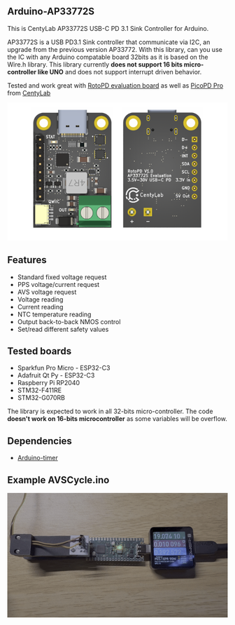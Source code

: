 ## Arduino-AP33772S

This is CentyLab AP33772S USB-C PD 3.1 Sink Controller for Arduino.

AP33772S is a USB PD3.1 Sink controller that communicate via I2C, an upgrade from the previous version AP33772. With this library, can you use the IC with any Arduino compatable board 32bits as it is based on the Wire.h library. This library currently **does not support 16 bits micro-controller like UNO** and does not support interrupt driven behavior.

Tested and work great with [RotoPD evaluation board](https://hackaday.io/project/201953-rotopd-usb-c-pd-31-breakout-i2c) as well as  [PicoPD Pro](https://hackaday.io/project/198384-picopd-pro-usb-c-pd-31-pps-avs-with-rp2040) from [CentyLab](https://hackaday.io/centylab)

![RotoPD](assets/RotoPDrender.png "AVS")

## Features

+ Standard fixed voltage request
+ PPS voltage/current request
+ AVS voltage request
+ Voltage reading
+ Current reading
+ NTC temperature reading
+ Output back-to-back NMOS control
+ Set/read different safety values

## Tested boards
+ Sparkfun Pro Micro - ESP32-C3
+ Adafruit Qt Py - ESP32-C3
+ Raspberry Pi RP2040
+ STM32-F411RE
+ STM32-G070RB

The library is expected to work in all 32-bits micro-controller. The code **doesn't work on 16-bits microcontroller** as some variables will be overflow.

## Dependencies
+ [Arduino-timer](https://github.com/contrem/arduino-timer)

## Example AVSCycle.ino
![AVSprofileChange](assets/AVSprofileChange.gif?raw=true "AVS")